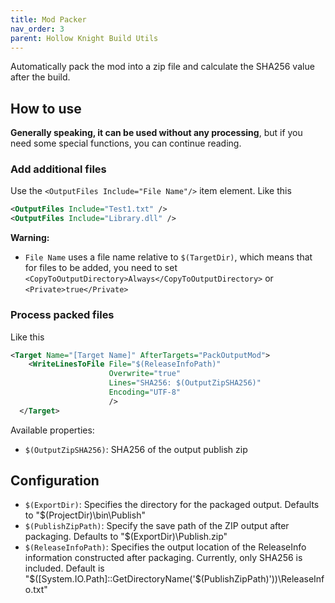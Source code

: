 ```yaml
---
title: Mod Packer
nav_order: 3
parent: Hollow Knight Build Utils
---
```


Automatically pack the mod into a zip file and calculate the SHA256 value after the build.


## How to use

**Generally speaking, it can be used without any processing**, but if you need some special functions, you can continue reading.

### Add additional files
Use the `<OutputFiles Include="File Name"/>` item element.
Like this
```xml
<OutputFiles Include="Test1.txt" />
<OutputFiles Include="Library.dll" />
```

**Warning:**
- `File Name` uses a file name relative to `$(TargetDir)`, which means that for files to be added, you need to set `<CopyToOutputDirectory>Always</CopyToOutputDirectory>` or `<Private>true</Private>`

### Process packed files
Like this
```xml
<Target Name="[Target Name]" AfterTargets="PackOutputMod">
    <WriteLinesToFile File="$(ReleaseInfoPath)"
                      Overwrite="true"
                      Lines="SHA256: $(OutputZipSHA256)"
                      Encoding="UTF-8"
                      />
  </Target>
```

Available properties:
- `$(OutputZipSHA256)`: SHA256 of the output publish zip

## Configuration

- `$(ExportDir)`: Specifies the directory for the packaged output. Defaults to "$(ProjectDir)\bin\Publish\"
- `$(PublishZipPath)`: Specify the save path of the ZIP output after packaging. Defaults to "$(ExportDir)\Publish.zip"
- `$(ReleaseInfoPath)`: Specifies the output location of the ReleaseInfo information constructed after packaging. Currently, only SHA256 is included. Default is "\$([System.IO.Path]::GetDirectoryName('$(PublishZipPath)'))\ReleaseInfo.txt"

